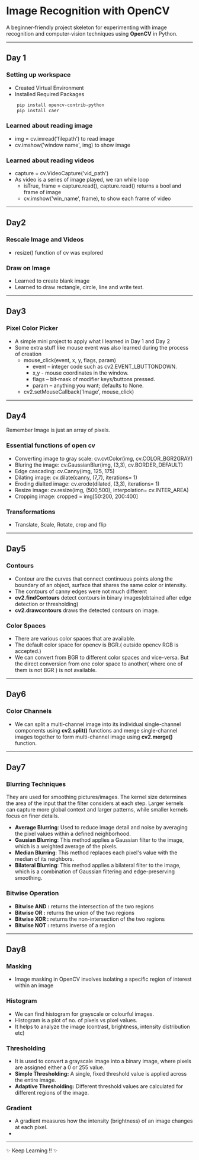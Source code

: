 # Image Recognition with OpenCV

A beginner‑friendly project skeleton for experimenting with image recognition and computer‑vision techniques using **OpenCV** in Python.

---

## Day 1
### Setting up workspace
- Created Virtual Environment
- Installed Required Packages 
``` bash
    pip install opencv-contrib-python
    pip install caer
```
### Learned about reading image 
- img = cv.imread('filepath') to read image
- cv.imshow('window name', img) to show image

### Learned about reading videos
- capture = cv.VideoCapture('vid_path')
- As video is a series of image played, we ran while loop
    - isTrue, frame = capture.read(), capture.read() returns a bool and frame of image
    - cv.imshow('win_name', frame), to show each frame of video

---

## Day2
### Rescale Image and Videos
- resize() function of cv was explored

### Draw on Image
- Learned to create blank image
- Learned to draw rectangle, circle, line and write text.

---

## Day3

### Pixel Color Picker
- A simple mini project to apply what I learned in Day 1 and Day 2
- Some extra stuff like mouse event was also learned during the process of creation
    - mouse_click(event, x, y, flags, param)
        - event – integer code such as cv2.EVENT_LBUTTONDOWN.
        - x,y - mouse coordinates in the window.
        - flags – bit‑mask of modifier keys/buttons pressed.
        - param – anything you want; defaults to None.
    - cv2.setMouseCallback('Image', mouse_click)

---

## Day4
   Remember Image is just an array of pixels.
### Essential functions of open cv
- Converting image to gray scale: cv.cvtColor(img, cv.COLOR_BGR2GRAY)
- Bluring the image: cv.GaussianBlur(img, (3,3), cv.BORDER_DEFAULT)
- Edge cascading: cv.Canny(img, 125, 175)
- Dilating image: cv.dilate(canny, (7,7), iterations= 1)
- Eroding dialted image: cv.erode(dilated, (3,3), iterations= 1)
- Resize image: cv.resize(img, (500,500), interpolation= cv.INTER_AREA)
- Cropping image: cropped = img[50:200, 200:400]

### Transformations
- Translate, Scale, Rotate, crop and flip

---

## Day5
### Contours
- Contour are the curves that connect continuous points along the boundary of an object, surface that shares the same color or intensity.
- The contours of canny edges were not much different
- **cv2.findContours** detect contours in binary images(obtained after edge detection or thresholding)
- **cv2.drawcontours** draws the detected contours on image.

### Color Spaces
- There are various color spaces that are available.
- The default color space for opencv is BGR.( outside opencv RGB is accepted.)
- We can convert from BGR to different color spaces and vice-versa. But the direct conversion from one color space to another( where one of them is not BGR ) is not available.

---

## Day6

### Color Channels
-  We can split a multi-channel image into its individual single-channel components using **cv2.split()** functions and merge single-channel images together to form multi-channel image using **cv2.merge()** function. 

---

## Day7

### Blurring Techniques
They are used for smoothing pictures/images.  The kernel size determines the area of the input that the filter considers at each step. 
Larger kernels can capture more global context and larger patterns, while smaller kernels focus on finer details. 
- **Average Blurring**: Used to reduce image detail and noise by averaging the pixel values within a defined neighborhood.
- **Gausian Blurring**: This method applies a Gaussian filter to the image, which is a weighted average of the pixels.
- **Median Blurring**: This method replaces each pixel's value with the median of its neighbors.
- **Bilateral Blurring**: This method applies a bilateral filter to the image, which is a combination of Gaussian filtering and edge-preserving smoothing.

### Bitwise Operation
- **Bitwise AND :** returns the intersection of the two regions
- **Bitwise OR :** returns the union of the two regions
- **Bitwise XOR :** returns the non-intersection of the two regions
- **Bitwise NOT :** returns inverse of a region

---

## Day8

### Masking
- Image masking in OpenCV involves isolating a specific region of interest within an image

### Histogram
- We can find histogram for grayscale or colourful images.
- Histogram is a plot of no. of pixels vs pixel values.
- It helps to analyze the image (contrast, brightness, intensity distribution etc)

### Thresholding
- It is used to convert a grayscale image into a binary image, where pixels are assigned either a 0 or 255 value.
- **Simple Thresholding:** A single, fixed threshold value is applied across the entire image.
- **Adaptive Thresholding:** Different threshold values are calculated for different regions of the image.

### Gradient
- A gradient measures how the intensity (brightness) of an image changes at each pixel.
- 

---
✨ Keep Learning !! ✨


